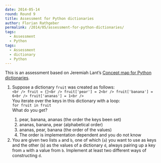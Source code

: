 ```yaml
---
date: 2014-05-14
round: Round 9
title: Assessment for Python dictionaries
author: Florian Rathgeber
permalink: /2014/05/assessment-for-python-dictionaries/
tags:
  - Assessment
  - Python
tags:
  - Assessment
  - dictionary
  - Python
---
```

This is an assessment based on Jeremiah Lant&#8217;s [Concept map for Python dictionaries][1].

1.  Suppose a dictionary `fruit` was created as follows:  
    `<br />
fruit = {}<br />
fruit['pear'] = 2<br />
fruit['banana'] = 6<br />
fruit['ananas'] = 1<br />
`  
    You iterate over the keys in this dictionary with a loop:  
    `for fruit in fruit`  
    What do you get?</p> 
    1.  pear, banana, ananas (the order the keys been set)
    2.  ananas, banana, pear (alphabetical order)
    3.  ananas, pear, banana (the order of the values)
    4.  The order is implementation dependent and you do not know
2.  You are given two lists `a` and `b`, one of which (`a`) you want to use as keys and the other (`b`) as the values of a dictionary `d`, always pairing up a key from `a` with a value from `b`. Implement at least two different ways of constructing `d`.

 [1]: http://teaching.software-carpentry.org/2014/04/30/concept-map-for-python-dictionaries/ "Concept map for Python dictionaries"
